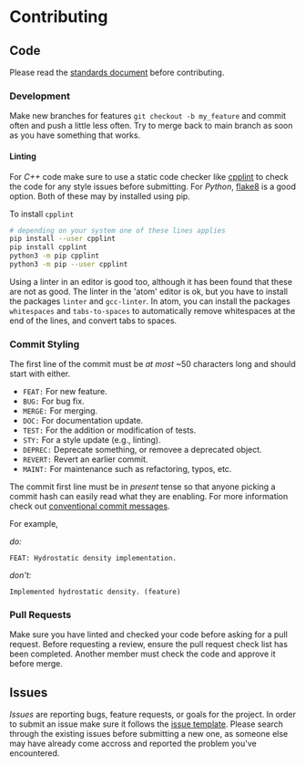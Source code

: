 Contributing
============

Code
----

Please read the [standards document](doc/design/standards) before
contributing.

### Development

Make new branches for features `git checkout -b my_feature` and commit often
and push a little less often. Try to merge back to main branch as soon as
you have something that works.

#### Linting

For *C++* code make sure to use a static code checker like [cpplint](https://github.com/cpplint/cpplint) to check
the code for any style issues before submitting.  For *Python*, [flake8](https://flake8.pycqa.org/en/latest/) is
a good option.  Both of these may by installed using pip.

To install `cpplint`

```sh
# depending on your system one of these lines applies
pip install --user cpplint
pip install cpplint
python3 -m pip cpplint
python3 -m pip --user cpplint
```

Using a linter in an editor is good too, although it has been found that these are not as good.  The linter in the 'atom' editor is ok, but you have to install the packages `linter` and `gcc-linter`. In atom, you can install the packages `whitespaces` and `tabs-to-spaces` to automatically remove whitespaces at the end of the lines, and convert tabs to spaces.

### Commit Styling

The first line of the commit must be *at most* ~50 characters long and
should start with either.

- `FEAT:` For new feature.
- `BUG:` For bug fix.
- `MERGE:` For merging.
- `DOC:` For documentation update.
- `TEST:` For the addition or modification of tests.
- `STY:` For a style update (e.g., linting).
- `DEPREC:` Deprecate something, or removee a deprecated object.
- `REVERT:` Revert an earlier commit.
- `MAINT:` For maintenance such as refactoring, typos, etc.

The commit first line must be in *present* tense so that anyone picking a
commit hash can easily read what they are enabling. For more information
check out [conventional commit messages](https://www.conventionalcommits.org/en/v1.0.0/).

For example,

*do:*

```
FEAT: Hydrostatic density implementation.
```

*don't:*

```
Implemented hydrostatic density. (feature)
```

### Pull Requests

Make sure you have linted and checked your code before asking for a pull
request. Before requesting a review, ensure the pull request check list has
been completed.  Another member must check the code and approve it before merge.

Issues
------

*Issues* are reporting bugs, feature requests, or goals for the project. In
order to submit an issue make sure it follows the [issue
template](.github/ISSUE_TEMPLATE).  Please search through the existing issues
before submitting a new one, as someone else may have already come accross and
reported the problem you've encountered.
